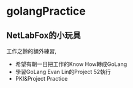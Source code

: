 # golangPractice
## NetLabFox的小玩具
工作之餘的額外練習,
- 希望有朝一日把工作的Know How轉成GoLang
- 學習GoLang Evan Lin的Project 52執行
- PKI&Project Practice